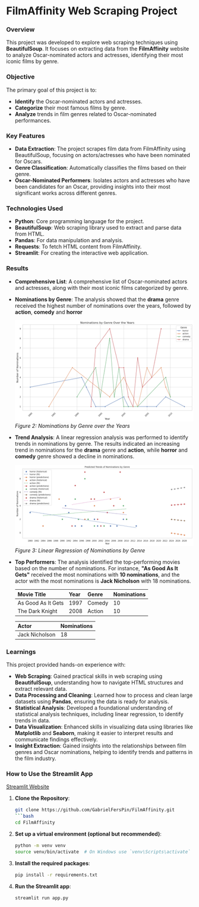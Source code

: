 # FilmAffinity Web Scraping Project

### Overview
This project was developed to explore web scraping techniques using **BeautifulSoup**. It focuses on extracting data from the **FilmAffinity** website to analyze Oscar-nominated actors and actresses, identifying their most iconic films by genre.

### Objective
The primary goal of this project is to:
- **Identify** the Oscar-nominated actors and actresses.
- **Categorize** their most famous films by genre.
- **Analyze** trends in film genres related to Oscar-nominated performances.

### Key Features
- **Data Extraction**: The project scrapes film data from FilmAffinity using BeautifulSoup, focusing on actors/actresses who have been nominated for Oscars.
- **Genre Classification**: Automatically classifies the films based on their genre.
- **Oscar-Nominated Performers**: Isolates actors and actresses who have been candidates for an Oscar, providing insights into their most significant works across different genres.
  
### Technologies Used
- **Python**: Core programming language for the project.
- **BeautifulSoup**: Web scraping library used to extract and parse data from HTML.
- **Pandas**: For data manipulation and analysis.
- **Requests**: To fetch HTML content from FilmAffinity.
- **Streamlit**: For creating the interactive web application.

### Results

- **Comprehensive List**: A comprehensive list of Oscar-nominated actors and actresses, along with their most iconic films categorized by genre.
  
- **Nominations by Genre**: The analysis showed that the **drama** genre received the highest number of nominations over the years, followed by **action**, **comedy** and **horror**

  ![Nominations by Genre](src/images/nominations_by_genre.png)
  *Figure 2: Nominations by Genre over the Years*

- **Trend Analysis**: A linear regression analysis was performed to identify trends in nominations by genre. The results indicated an increasing trend in nominations for the **drama** genre and **action**, while **horror** and **comedy** genre showed a decline in nominations.

  ![Regression Analysis](src/images/prediction.png)
  *Figure 3: Linear Regression of Nominations by Genre*

- **Top Performers**: The analysis identified the top-performing movies based on the number of nominations. For instance, **"As Good As It Gets"** received the most nominations with **10 nominations**, and the actor with the most nominations is **Jack Nicholson** with 18 nominations.

  | Movie Title         | Year | Genre  | Nominations |
  |---------------------|------|--------|-------------|
  | As Good As It Gets  | 1997 | Comedy | 10          |
  | The Dark Knight     | 2008 | Action | 10          |

  |     Actor      | Nominations |
  |----------------|-------------|
  | Jack Nicholson | 18          |


### Learnings

This project provided hands-on experience with:
- **Web Scraping**: Gained practical skills in web scraping using **BeautifulSoup**, understanding how to navigate HTML structures and extract relevant data.
- **Data Processing and Cleaning**: Learned how to process and clean large datasets using **Pandas**, ensuring the data is ready for analysis.
- **Statistical Analysis**: Developed a foundational understanding of statistical analysis techniques, including linear regression, to identify trends in data.
- **Data Visualization**: Enhanced skills in visualizing data using libraries like **Matplotlib** and **Seaborn**, making it easier to interpret results and communicate findings effectively.
- **Insight Extraction**: Gained insights into the relationships between film genres and Oscar nominations, helping to identify trends and patterns in the film industry.

### How to Use the Streamlit App
[Streamlit Website](https://gabrielferspin-filmaffinity-app-9isec8.streamlit.app/)

1. **Clone the Repository**:
   ```bash
   git clone https://github.com/GabrielFersPin/FilmAffinity.git
   ```bash
   cd FilmAffinity
   ```
2. **Set up a virtual environment (optional but recommended)**:
   ````bash
   python -m venv venv
   source venv/bin/activate  # On Windows use `venv\Scripts\activate`
3. **Install the required packages**:
   ````bash
   pip install -r requirements.txt
4. **Run the Streamlit app**:
   ````bach
   streamlit run app.py
